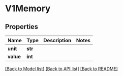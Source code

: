 # V1Memory

## Properties
Name | Type | Description | Notes
------------ | ------------- | ------------- | -------------
**unit** | **str** |  |
**value** | **int** |  |

[[Back to Model list]](../README.md#documentation-for-models) [[Back to API list]](../README.md#documentation-for-api-endpoints) [[Back to README]](../README.md)


